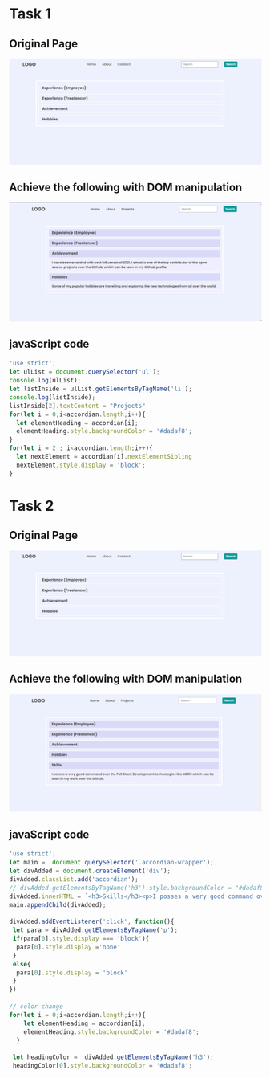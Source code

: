 # Task 1
## Original Page
![Image](aboutOriginal.PNG)
## Achieve the following with DOM manipulation
![Image](task1Output.png)
## javaScript code
```js
'use strict';
let ulList = document.querySelector('ul');
console.log(ulList);
let listInside = ulList.getElementsByTagName('li');
console.log(listInside);
listInside[2].textContent = "Projects"
for(let i = 0;i<accordian.length;i++){
  let elementHeading = accordian[i];
  elementHeading.style.backgroundColor = '#dadaf8';
}
for(let i = 2 ; i<accordian.length;i++){
  let nextElement = accordian[i].nextElementSibling
  nextElement.style.display = 'block';
}
```
# Task 2
## Original Page
![Image](aboutOriginal.PNG)
## Achieve the following with DOM manipulation
![Image](./task2Output.png)
## javaScript code
```js
'use strict';
let main =  document.querySelector('.accordian-wrapper');
let divAdded = document.createElement('div');
divAdded.classList.add('accordian');
// divAdded.getElementsByTagName('h3').style.backgroundColor = "#dadaf8"
divAdded.innerHTML = `<h3>Skills</h3><p>I posses a very good command over the Full Stack Development technologies like MERN which can be seen in my work over the github.</p>`;
main.appendChild(divAdded);

divAdded.addEventListener('click', function(){
 let para = divAdded.getElementsByTagName('p');
 if(para[0].style.display === 'block'){
  para[0].style.display ='none'
 }
 else{
  para[0].style.display = 'block'
 }
})

// color change
for(let i = 0;i<accordian.length;i++){
    let elementHeading = accordian[i];
    elementHeading.style.backgroundColor = '#dadaf8';
  }

 let headingColor =  divAdded.getElementsByTagName('h3');
 headingColor[0].style.backgroundColor = '#dadaf8';
```
